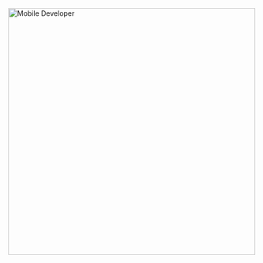 <img src="https://i.pinimg.com/originals/d4/81/f3/d481f3c72e283309071f79e01b05c06d.gif" alt="Mobile Developer" width="500" height="auto">
